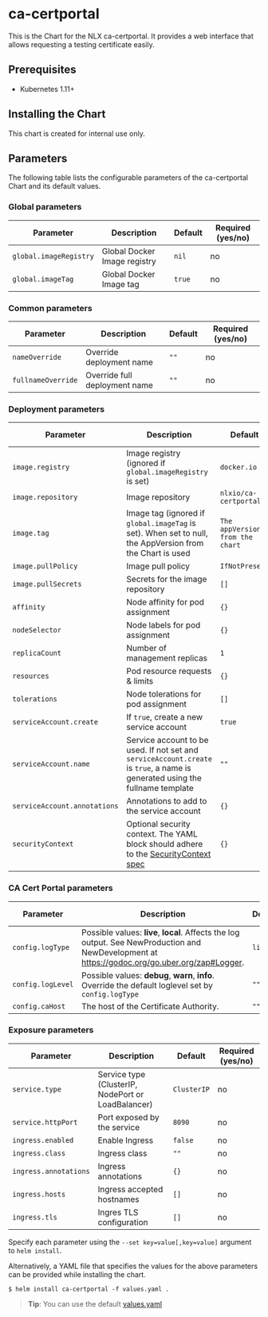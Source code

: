 # ca-certportal 

This is the Chart for the NLX ca-certportal. It provides a 
web interface that allows requesting a testing certificate easily.

## Prerequisites

- Kubernetes 1.11+

## Installing the Chart

This chart is created for internal use only.

## Parameters

The following table lists the configurable parameters of the ca-certportal Chart and its default values.

### Global parameters

| Parameter | Description | Default | Required (yes/no) |
| --------- | ----------- | ------- | -------- |
| `global.imageRegistry` | Global Docker Image registry | `nil` | no |
| `global.imageTag` | Global Docker Image tag | `true` | no |

### Common parameters

| Parameter | Description | Default | Required (yes/no) |
| --------- | ----------- | ------- | -------- |
| `nameOverride` | Override deployment name | `""` | no | 
| `fullnameOverride` | Override full deployment name | `""` | no |

### Deployment parameters

| Parameter | Description | Default | Required (yes/no) |
| --------- | ----------- | ------- | -------- |
| `image.registry` | Image registry (ignored if `global.imageRegistry` is set) | `docker.io` | no | 
| `image.repository` | Image repository | `nlxio/ca-certportal` | no |
| `image.tag` | Image tag (ignored if `global.imageTag` is set). When set to null, the AppVersion from the Chart is used | `The appVersion from the chart` | no |
| `image.pullPolicy` | Image pull policy | `IfNotPresent` | no |
| `image.pullSecrets` | Secrets for the image repository | `[]` | no |
| `affinity` | Node affinity for pod assignment | `{}` | no |
| `nodeSelector` | Node labels for pod assignment | `{}` | no |
| `replicaCount` | Number of management replicas | `1` | no |
| `resources` | Pod resource requests & limits | `{}` | no |
| `tolerations` | Node tolerations for pod assignment | `[]` | no |
| `serviceAccount.create` | If `true`, create a new service account | `true` | no |
| `serviceAccount.name` | Service account to be used. If not set and `serviceAccount.create` is `true`, a name is generated using the fullname template | `""` | no |
| `serviceAccount.annotations` | Annotations to add to the service account | `{}` | no | 
| `securityContext` | Optional security context. The YAML block should adhere to the [SecurityContext spec](https://kubernetes.io/docs/reference/generated/kubernetes-api/v1.16/#securitycontext-v1-core) | `{}` | no |

### CA Cert Portal parameters
| Parameter | Description | Default | Required (yes/no) |
| --------- | ----------- | ------- | -------- |
| `config.logType` | Possible values: **live**, **local**. Affects the log output. See NewProduction and NewDevelopment at https://godoc.org/go.uber.org/zap#Logger. | `live` | no |
| `config.logLevel` | Possible values: **debug**, **warn**, **info**. Override the default loglevel set by `config.logType` | `""` | no |
| `config.caHost` | The host of the Certificate Authority. | `""` | no |

### Exposure parameters

| Parameter | Description | Default | Required (yes/no) |
| --------- | ----------- | ------- | -------- | 
| `service.type` | Service type (ClusterIP, NodePort or LoadBalancer) | `ClusterIP` | no |
| `service.httpPort` | Port exposed by the service | `8090` | no |
| `ingress.enabled` | Enable Ingress | `false` | no |
| `ingress.class` | Ingress class | `""` | no |
| `ingress.annotations` | Ingress annotations | `{}` | no |
| `ingress.hosts` | Ingress accepted hostnames | `[]` | no |
| `ingress.tls` | Ingres TLS configuration | `[]` | no |

Specify each parameter using the `--set key=value[,key=value]` argument to `helm install`.

Alternatively, a YAML file that specifies the values for the above parameters can be provided while installing the chart. 

```console
$ helm install ca-certportal -f values.yaml .
```
> **Tip**: You can use the default [values.yaml](https://gitlab.com/commonground/nlx/nlx/blob/master/helm/charts/ca-certportal/values.yaml)

